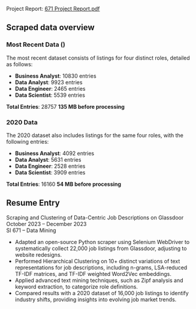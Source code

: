 
Project Report: [671 Project Report.pdf](https://github.com/Unusuala1l2e3x4/Glassdoor-Scraping-Clustering-Data-Centric-Jobs/blob/main/671%20Project%20Report.pdf)

## Scraped data overview
### Most Recent Data ()

The most recent dataset consists of listings for four distinct roles, detailed as follows:

- **Business Analyst**: 10830 entries
- **Data Analyst**: 9923 entries
- **Data Engineer**: 2465 entries
- **Data Scientist**: 5539 entries

**Total Entries**: 28757
**135 MB before processing**

### 2020 Data

The 2020 dataset also includes listings for the same four roles, with the following entries:

- **Business Analyst**: 4092 entries
- **Data Analyst**: 5631 entries
- **Data Engineer**: 2528 entries
- **Data Scientist**: 3909 entries

**Total Entries**: 16160
**54 MB before processing**

## Resume Entry
Scraping and Clustering of Data-Centric Job Descriptions on Glassdoor\
October 2023 – December 2023\
SI 671 – Data Mining
-	Adapted an open-source Python scraper using Selenium WebDriver to systematically collect 22,000 job listings from Glassdoor, adjusting to website redesigns.
-	Performed Hierarchical Clustering on 10+ distinct variations of text representations for job descriptions, including n-grams, LSA-reduced TF-IDF matrices, and TF-IDF weighted Word2Vec embeddings.
-	Applied advanced text mining techniques, such as Zipf analysis and keyword extraction, to categorize role definitions.
-	Compared results with a 2020 dataset of 16,000 job listings to identify industry shifts, providing insights into evolving job market trends.


